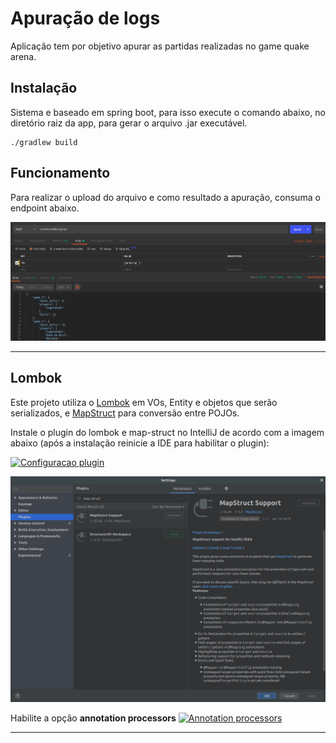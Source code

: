 # Apuração de logs

Aplicação tem por objetivo apurar as partidas realizadas no game quake arena.

## Instalação

Sistema e baseado em spring boot, para isso execute o comando abaixo, no diretório raiz da app,  para gerar o arquivo .jar executável.

```
./gradlew build
```

## Funcionamento

Para realizar o upload do arquivo e como resultado a apuração, consuma o endpoint abaixo.

![alt text](https://github.com/fabriciolfj/spring_quake/blob/master/src/main/resources/docs/exemplo_requisicao.png)

---
## Lombok
Este projeto utiliza o [Lombok](https://projectlombok.org/) em VOs, Entity e objetos que serão serializados, e [MapStruct](https://mapstruct.org/) para conversão entre POJOs.

Instale o plugin do lombok e map-struct no IntelliJ de acordo com a imagem abaixo (após a instalação reinicie a IDE para
 habilitar o plugin): 

[![Configuracao plugin][2]][2]

[![Configuracao plugin][3]][3]

Habilite a opção **annotation processors**
[![Annotation processors][1]][1]

  [1]: https://i.stack.imgur.com/vAHeL.png
  [2]: https://i.stack.imgur.com/kXvVB.png
  [3]: settings/map-struct-idea-plugin.png "Gradle map-struct plugin"
---  

